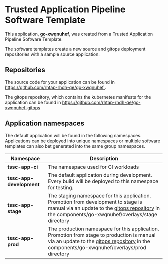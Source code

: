 # Trusted Application Pipeline Software Template

This application, **go-xwqnuhef**, was created from a Trusted Application Pipeline Software Template.

The software templates create a new source and gitops deployment repositories with a sample source application. 

## Repositories

The source code for your application can be found in [https://github.com/rhtap-rhdh-qe/go-xwqnuhef ](https://github.com/rhtap-rhdh-qe/go-xwqnuhef ).
 
The gitops repository, which contains the kubernetes manifests for the application can be found in 
[https://github.com/rhtap-rhdh-qe/go-xwqnuhef-gitops ](https://github.com/rhtap-rhdh-qe/go-xwqnuhef-gitops ) 

## Application namespaces 

The default application will be found in the following namespaces. Applications can be deployed into unique namespaces or multiple software templates can also bet generated into the same group namespaces.  

|  Namespace   |  Description   |  
| -------- | -------- |
| **tssc-app-ci** | The namespace used for CI workloads |
| **tssc-app-development** | The default application during development. Every build will be deployed to this namespace for testing. |
| **tssc-app-stage** | The staging namespace for this application. Promotion from development to stage is manual via an update to the [gitops repository](https://github.com/rhtap-rhdh-qe/go-xwqnuhef-gitops ) in the components/go-xwqnuhef/overlays/stage directory |
| **tssc-app-prod** | The production namespace for this application. Promotion from stage to production is manual via an update to the [gitops repository](https://github.com/rhtap-rhdh-qe/go-xwqnuhef-gitops ) in the components/go-xwqnuhef/overlays/prod directory |